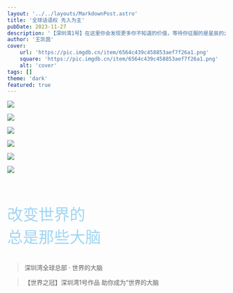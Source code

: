 ```yaml
---
layout: '../../layouts/MarkdownPost.astro'
title: '全球话语权 先入为主'
pubDate: 2023-11-27
description: '【深圳湾1号】在这里你会发现更多你不知道的价值，等待你征服的是星辰的大海'
author: '王凯茵'
cover:
    url: 'https://pic.imgdb.cn/item/6564c439c458853aef7f26a1.png'
    square: 'https://pic.imgdb.cn/item/6564c439c458853aef7f26a1.png'
    alt: 'cover'
tags: []
theme: 'dark'
featured: true
---
```


![](https://pic.imgdb.cn/item/6564a709c458853aef044d45.png)

![](https://pic.imgdb.cn/item/6564a709c458853aef044de4.png)

![](https://pic.imgdb.cn/item/6564a709c458853aef044e52.png)

![](https://pic.imgdb.cn/item/6564a709c458853aef044eab.png)

![](https://pic.imgdb.cn/item/6564a709c458853aef044ef5.png)

![](https://pic.imgdb.cn/item/6564b4c0c458853aef41207d.jpg)

<br>

<p style="font-size: 36px; color: #9fd5f3;">
    改变世界的
    <br>
    总是那些大脑
</p>

> 深圳湾全球总部 · 世界的大脑

> 【世界之冠】深圳湾1号作品 助你成为“世界的大脑
